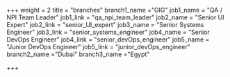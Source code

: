+++
weight = 2
title = "branches"
branch1_name ="GIG"
job1_name = "QA / NPI Team Leader"
job1_link = "qa_npi_team_leader"
job2_name = "Senior UI Expert"
job2_link = "senior_UI_expert"
job3_name = "Senior Systems Engineer"
job3_link = "senior_systems_engineer"
job4_name = "Senior DevOps Engineer"
job4_link = "senior_devOps_engineer"
job5_name = "Junior DevOps Engineer"
job5_link = "junior_devOps_engineer"
branch2_name ="Dubai"
branch3_name ="Egypt"

+++
